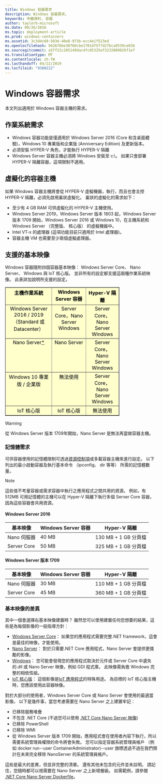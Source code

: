 ```yaml
---
title: Windows 容器需求
description: Windows 容器需求。
keywords: 中繼資料, 容器
author: taylorb-microsoft
ms.date: 09/26/2016
ms.topic: deployment-article
ms.prod: windows-containers
ms.assetid: 3c3d4c69-503d-40e8-973b-ecc4e1f523ed
ms.openlocfilehash: 942676be30760cbe1701d75f7d2fbca9539ce03b
ms.sourcegitcommit: a5ff22c205149dac4fc05325ef3232089826f1ef
ms.translationtype: MT
ms.contentlocale: zh-TW
ms.lasthandoff: 04/22/2019
ms.locfileid: "9380222"
---
```

# <a name="windows-container-requirements"></a>Windows 容器需求

本文列出適用於 Windows 容器主機的需求。

## <a name="os-requirements"></a>作業系統需求

- Windows 容器功能是僅適用於 Windows Server 2016 (Core 和含桌面體驗)，Windows 10 專業版和企業版 (Anniversary Edition) 及更新版本。
- 必須安裝 HYPER-V 角色，才能執行 HYPER-V 隔離
- Windows Server 容器主機必須將 Windows 安裝至 c:\。 如果只會部署 HYPER-V 隔離容器，這項限制不適用。

## <a name="virtualized-container-hosts"></a>虛擬化的容器主機

如果 Windows 容器主機將會從 HYPER-V 虛擬機器，執行，而且也會主控 HYPER-V 隔離，必須先啟用巢狀虛擬化。 巢狀的虛擬化的需求如下：

- 至少有 4 GB RAM 可供虛擬化的 HYPER-V 主機使用。
- Windows Server 2019，Windows Server 版本 1803 起，Windows Server 版本 1709 開始，Windows Server 2016 或 Windows 10，在主機系統和 Windows Server （完整版、 核心版） 的虛擬機器中。
- Intel VT-x 的處理器 (這項功能目前只適用於 Intel 處理器)。
- 容器主機 VM 也需要至少兩個虛擬處理器。

## <a name="supported-base-images"></a>支援的基本映像

Windows 容器隨附四個容器基本映像： Windows Server Core、 Nano Server、 Windows 與 IoT 核心版。 並非所有的設定都支援這兩種作業系統映像。 此表詳加說明所支援的設定。

<table border="1" style="background-color:FFFFCC;border-collapse:collapse;border:1px solid FFCC00;color:000000;width:75%" cellpadding="5" cellspacing="5">
<thead>
<tr valign="top">
<th><center>主機作業系統</center></th>
<th><center>Windows Server 容器</center></th>
<th><center>Hyper-V 隔離</center></th>
</tr>
</thead>
<tbody>
<tr valign="top">
<td><center>Windows Server 2016 / 2019 （Standard 或 Datacenter）</center></td>
<td><center>Server Core，Nano Server Windows</center></td>
<td><center>Server Core，Nano Server Windows</center></td>
</tr>
<tr valign="top">
<td><center>Nano Server<a href="#warn-1">*</a></center></td>
<td><center> Nano Server</center></td>
<td><center>Server Core，Nano Server Windows</center></td>
</tr>
<tr valign="top">
<td><center>Windows 10 專業版 / 企業版</center></td>
<td><center>無法使用</center></td>
<td><center>Server Core，Nano Server Windows</center></td>
</tr>
<tr valign="top">
<td><center>IoT 核心版</center></td>
<td><center>IoT 核心版</center></td>
<td><center>無法使用</center></td>
</tr>
</tbody>
</table>

> [!WARNING]  
> 從 Windows Server 版本 1709年開始，Nano Server 是無法再當做容器主機。

### <a name="memory-requirements"></a>記憶體需求

可供容器使用的記憶體限制可透過[資源控制項](https://docs.microsoft.com/en-us/virtualization/windowscontainers/manage-containers/resource-controls)或多載容器主機來進行設定。  以下列出的最小啟動容器及執行基本命令 （ipconfig、 dir 等等） 所需的記憶體數量。

>[!NOTE]
>這些值不考量容器或需求容器中執行之應用程式之間共用的資源。  例如，有 512MB 可用記憶體的主機可以在 Hyper-V 隔離下執行多個 Server Core 容器，因為這些容器會共用資源。

#### <a name="windows-server-2016"></a>Windows Server 2016

| 基本映像  | Windows Server 容器 | Hyper-V 隔離    |
| ----------- | ------------------------ | -------------------- |
| Nano 伺服器 | 40 MB                     | 130 MB + 1 GB 分頁檔 |
| Server Core | 50 MB                     | 325 MB + 1 GB 分頁檔 |

#### <a name="windows-server-version-1709"></a>Windows Server 版本 1709

| 基本映像  | Windows Server 容器 | Hyper-V 隔離    |
| ----------- | ------------------------ | -------------------- |
| Nano 伺服器 | 30 MB                     | 110 MB + 1 GB 分頁檔 |
| Server Core | 45 MB                     | 360 MB + 1 GB 分頁檔 |

### <a name="base-image-differences"></a>基本映像的差異

其中一個會選擇右基本映像建置時？ 雖然您可以使用建置任何您想要的結果，這些是為每個影像的一般指導方針：

- [Windows Server Core](https://hub.docker.com/_/microsoft-windows-servercore)： 如果您的應用程式需要完整.NET framework，這會是最佳的映像，才能使用。
- [Nano Server](https://hub.docker.com/_/microsoft-windows-nanoserver)： 對於只需要.NET Core 應用程式，Nano Server 會提供更獎勵的影像。
- [Windows](https://hub.docker.com/_/microsoft-windowsfamily-windows)： 您可能會發現您的應用程式取決於元件或 Server Core 中遺失的.dll 或 Nano Server 映像，例如 GDI 程式庫。 此映像需負擔 Windows 完整的相依性組。
- [IoT 核心版](https://hub.docker.com/_/microsoft-windows-iotcore)： 這個影像是[IoT 應用程式](https://developer.microsoft.com/en-us/windows/iot)的特殊用途。 為目標的 IoT 核心版主機時，您應該使用此容器映像。

對於大部分的使用者，Windows Server Core 或 Nano Server 會使用的最適當影像。 以下是幾件事，當您考慮需要在 Nano Server 之上建置牢記：

- 已移除服務堆疊
- 不包含 .NET Core (不過您可以使用 [.NET Core Nano Server 映像](https://hub.docker.com/r/microsoft/dotnet/))
- 已移除 PowerShell
- 已移除 WMI
- 從 Windows Server 版本 1709 開始，應用程式會在使用者內容下執行，所以需要系統管理員權限的命令將會失敗。 您可以指定容器系統管理員帳戶 （例如 docker run--user ContainerAdministrator)--user 旗標透過不過在我們預計在未來完全移除 NanoServer 的系統管理員帳戶。

這些是最大的差異，但並非完整的清單。 還有其他未包含的元件並未註明。 請記住，您隨時都可以視需要在 Nano Server 之上新增層級。 如需範例，請參閱 [.NET Core Nano Server Dockerfile](https://github.com/dotnet/dotnet-docker/blob/master/2.1/sdk/nanoserver-1803/amd64/Dockerfile)。